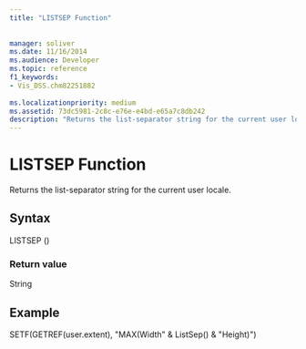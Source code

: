 ```yaml
---
title: "LISTSEP Function"
 
 
manager: soliver
ms.date: 11/16/2014
ms.audience: Developer
ms.topic: reference
f1_keywords:
- Vis_DSS.chm82251882
 
ms.localizationpriority: medium
ms.assetid: 73dc5981-2c8c-e76e-e4bd-e65a7c8db242
description: "Returns the list-separator string for the current user locale."
---
```


# LISTSEP Function

Returns the list-separator string for the current user locale.
  
## Syntax

LISTSEP ()
  
### Return value

String
  
## Example

SETF(GETREF(user.extent), "MAX(Width" &amp; ListSep() &amp; "Height)") 
  

